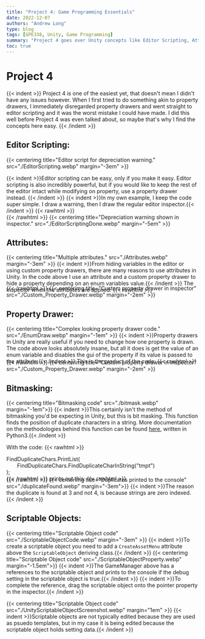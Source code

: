 ```yaml
--- 
title: "Project 4: Game Programming Essentials"
date: 2022-12-07
authors: "Andrew Long"
type: blog
tags: [GPE338, Unity, Game Programming]
summary: "Project 4 goes over Unity concepts like Editor Scripting, Attributes and more..."
toc: true
---
```


# Project 4
{{< indent >}}
Project 4 is one of the easiest yet, that doesn't mean I didn't have any issues however. When I first tried to do something akin to property drawers, I immediately disregarded property drawers and went straight to editor scripting and it was the worst mistake I could have made. I did this well before Project 4 was even talked about, so maybe that's why I find the concepts here easy.
{{< /indent >}}

## Editor Scripting:

{{< centerimg title="Editor script for depreciation warning." src="./EditorScripting.webp" margin="-3em" >}}

{{< indent >}}Editor scripting can be easy, only if you make it easy. Editor scripting is also incredibly powerful, but if you would like to keep the rest of the editor intact while modifying on property, use a property drawer instead. {{< /indent >}}
{{< indent >}}In my own example, I keep the code super simple. I draw a warning, then I draw the regular editor inspector.{{< /indent >}}
{{< rawhtml >}}<div style="margin-top: -1em;"></div>{{< /rawhtml >}}
{{< centerimg title="Depreciation warning shown in inspector." src="./EditorScriptingDone.webp" margin="-5em" >}}

## Attributes:

{{< centerimg title="Multiple attributes." src="./Attributes.webp" margin="-3em" >}}
{{< indent >}}From hiding variables in the editor or using custom property drawers, there are many reasons to use attributes in Unity. In the code above I use an attribute and a custom property drawer to hide a property depending on an enum variables value.{{< /indent >}}
The inspector when the attributes are applied:
{{< rawhtml >}}<div style="margin-top: -2.5em;"></div>{{< /rawhtml >}}
{{< centerimg title="Custom property drawer in inspector" src="./Custom_Property_Drawer.webp" margin="-2em" >}}

## Property Drawer:
{{< centerimg title="Complex looking property drawer code." src="./EnumDraw.webp" margin="-1em" >}}
{{< indent >}}Property drawers in Unity are really useful if you need to change how one property is drawn. The code above looks absolutely insane, but all it does is get the value of an enum variable and disables the gui of the property if its value is passed to the attribute.{{< /indent >}}
This is the product of the code:
{{< rawhtml >}}<div style="margin-top: -2em;"></div>{{< /rawhtml >}}
{{< centerimg title="Custom property drawer in inspector" src="./Custom_Property_Drawer.webp" margin="-2em" >}}

## Bitmasking:
{{< centerimg title="Bitmasking code" src="./bitmask.webp" margin="-1em">}}
{{< indent >}}This certainly isn't the method of bitmasking you'd be expecting in Unity, but this is bit masking. This function finds the position of duplicate characters in a string. More documentation on the methodologies behind this function can be found <a class="underline" target="_blank" href="https://docs.google.com/document/d/1ZJhWrIwxs3e2ctn2m7Fqu29j7LCXNXrfgtt4Jq5dn6Q/edit?usp=sharing">here</a>, written in Python3.{{< /indent >}}


With the code:
{{< rawhtml >}}
<div class="excerpt"><span class="codeExt">FindDuplicateChars.PrintList(<br>&emsp;&emsp;FindDuplicateChars.FindDuplicateCharInString("tmpt")<br>);</span></div>
{{< /rawhtml >}}
prints out this:
{{< rawhtml >}}<div style="margin-top: -1em;"></div>{{< /rawhtml >}}
{{< centerimg title="Duplicates printed to the console" src="./duplicateFound.webp" margin="-3em">}}
{{< indent >}}The reason the duplicate is found at 3 and not 4, is because strings are zero indexed.{{< /indent >}}

## Scriptable Objects:

{{< centerimg title="Scriptable Object code" src="./ScriptableObjectCode.webp" margin="-3em" >}}
{{< indent >}}To create a scriptable object you need to add a <code>CreateAssetMenu</code> attribute above the <code>ScriptableObject</code> deriving class.{{< /indent >}}
{{< centerimg title="Scriptable Object code" src="./ScriptableObjectProperty.webp" margin="-1.5em">}}
{{< indent >}}The GameManager above has a references to the scriptable object and prints to the console if the debug setting in the scriptable object is true.{{< /indent >}}
{{< indent >}}To complete the reference, drag the scriptable object onto the pointer property in the inspector.{{< /indent >}}

{{< centerimg title="Scriptable Object code" src="./UnityScriptableObjectScreenshot.webp" margin="1em" >}}
{{< indent >}}Scriptable objects are not typically edited because they are used as psuedo templates, but in my case it is being edited because the scriptable object holds setting data.{{< /indent >}}
